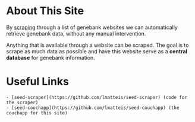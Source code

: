 # About This Site

By [scraping](http://en.wikipedia.org/wiki/Web_scraping) through a list of genebank websites we can automatically retrieve genebank data, without any manual intervention. 

Anything that is available through a website can be scraped. The goal is to scrape as much data as possible and have this website serve as a **central database** for genebank information.

# Useful Links

    - [seed-scraper](https://github.com/lmatteis/seed-scraper) (code for the scraper)
    - [seed-couchapp](https://github.com/lmatteis/seed-couchapp) (the couchapp for this site)
